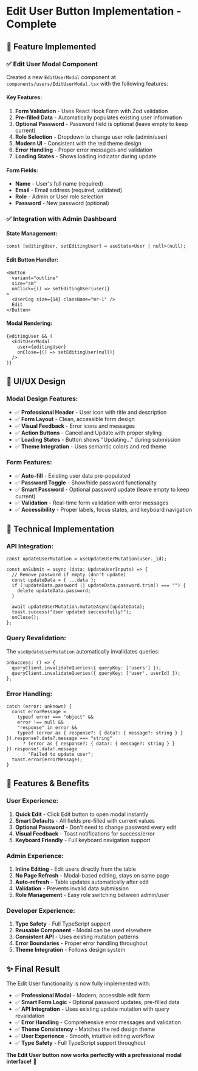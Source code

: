 # Edit User Button Implementation - Complete

## 🎯 **Feature Implemented**

### **✅ Edit User Modal Component**
Created a new `EditUserModal` component at `components/users/EditUserModal.tsx` with the following features:

#### **Key Features:**
1. **Form Validation** - Uses React Hook Form with Zod validation
2. **Pre-filled Data** - Automatically populates existing user information
3. **Optional Password** - Password field is optional (leave empty to keep current)
4. **Role Selection** - Dropdown to change user role (admin/user)
5. **Modern UI** - Consistent with the red theme design
6. **Error Handling** - Proper error messages and validation
7. **Loading States** - Shows loading indicator during update

#### **Form Fields:**
- **Name** - User's full name (required)
- **Email** - Email address (required, validated)
- **Role** - Admin or User role selection
- **Password** - New password (optional)

### **✅ Integration with Admin Dashboard**

#### **State Management:**
```tsx
const [editingUser, setEditingUser] = useState<User | null>(null);
```

#### **Edit Button Handler:**
```tsx
<Button 
  variant="outline" 
  size="sm"
  onClick={() => setEditingUser(user)}
>
  <UserCog size={14} className="mr-1" />
  Edit
</Button>
```

#### **Modal Rendering:**
```tsx
{editingUser && (
  <EditUserModal
    user={editingUser}
    onClose={() => setEditingUser(null)}
  />
)}
```

## 🎨 **UI/UX Design**

### **Modal Design Features:**
- ✅ **Professional Header** - User icon with title and description
- ✅ **Form Layout** - Clean, accessible form design
- ✅ **Visual Feedback** - Error icons and messages
- ✅ **Action Buttons** - Cancel and Update with proper styling
- ✅ **Loading States** - Button shows "Updating..." during submission
- ✅ **Theme Integration** - Uses semantic colors and red theme

### **Form Features:**
- ✅ **Auto-fill** - Existing user data pre-populated
- ✅ **Password Toggle** - Show/hide password functionality
- ✅ **Smart Password** - Optional password update (leave empty to keep current)
- ✅ **Validation** - Real-time form validation with error messages
- ✅ **Accessibility** - Proper labels, focus states, and keyboard navigation

## 🔧 **Technical Implementation**

### **API Integration:**
```tsx
const updateUserMutation = useUpdateUserMutation(user._id);

const onSubmit = async (data: UpdateUserInputs) => {
  // Remove password if empty (don't update)
  const updateData = { ...data };
  if (!updateData.password || updateData.password.trim() === "") {
    delete updateData.password;
  }

  await updateUserMutation.mutateAsync(updateData);
  toast.success("User updated successfully!");
  onClose();
};
```

### **Query Revalidation:**
The `useUpdateUserMutation` automatically invalidates queries:
```tsx
onSuccess: () => {
  queryClient.invalidateQueries({ queryKey: ['users'] });
  queryClient.invalidateQueries({ queryKey: ['user', userId] });
},
```

### **Error Handling:**
```tsx
catch (error: unknown) {
  const errorMessage =
    typeof error === "object" &&
    error !== null &&
    "response" in error &&
    typeof (error as { response?: { data?: { message?: string } } }).response?.data?.message === "string"
      ? (error as { response?: { data?: { message?: string } } }).response!.data!.message
      : "Failed to update user";
  toast.error(errorMessage);
}
```

## 🚀 **Features & Benefits**

### **User Experience:**
1. **Quick Edit** - Click Edit button to open modal instantly
2. **Smart Defaults** - All fields pre-filled with current values
3. **Optional Password** - Don't need to change password every edit
4. **Visual Feedback** - Toast notifications for success/error
5. **Keyboard Friendly** - Full keyboard navigation support

### **Admin Experience:**
1. **Inline Editing** - Edit users directly from the table
2. **No Page Refresh** - Modal-based editing, stays on same page
3. **Auto-refresh** - Table updates automatically after edit
4. **Validation** - Prevents invalid data submission
5. **Role Management** - Easy role switching between admin/user

### **Developer Experience:**
1. **Type Safety** - Full TypeScript support
2. **Reusable Component** - Modal can be used elsewhere
3. **Consistent API** - Uses existing mutation patterns
4. **Error Boundaries** - Proper error handling throughout
5. **Theme Integration** - Follows design system

## ✨ **Final Result**

The Edit User functionality is now fully implemented with:

- ✅ **Professional Modal** - Modern, accessible edit form
- ✅ **Smart Form Logic** - Optional password updates, pre-filled data
- ✅ **API Integration** - Uses existing update mutation with query revalidation
- ✅ **Error Handling** - Comprehensive error messages and validation
- ✅ **Theme Consistency** - Matches the red design theme
- ✅ **User Experience** - Smooth, intuitive editing workflow
- ✅ **Type Safety** - Full TypeScript support throughout

**The Edit User button now works perfectly with a professional modal interface!** 🎉
